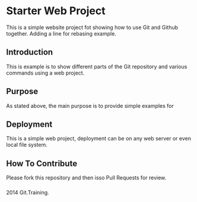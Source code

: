 # Starter Web Project

This is a simple website project fot showing how to use Git and Github together. Adding a line for rebasing example.

## Introduction

This is example is to show different parts of the Git repository and various commands using a web project.

## Purpose

As stated above, the main purpose is to provide simple examples for

## Deployment

This is a simple web project, deployment can be on any web server or even local file system.

## How To Contribute

Please fork this repository and then isso Pull Requests for review.

### 

2014 Git.Training.